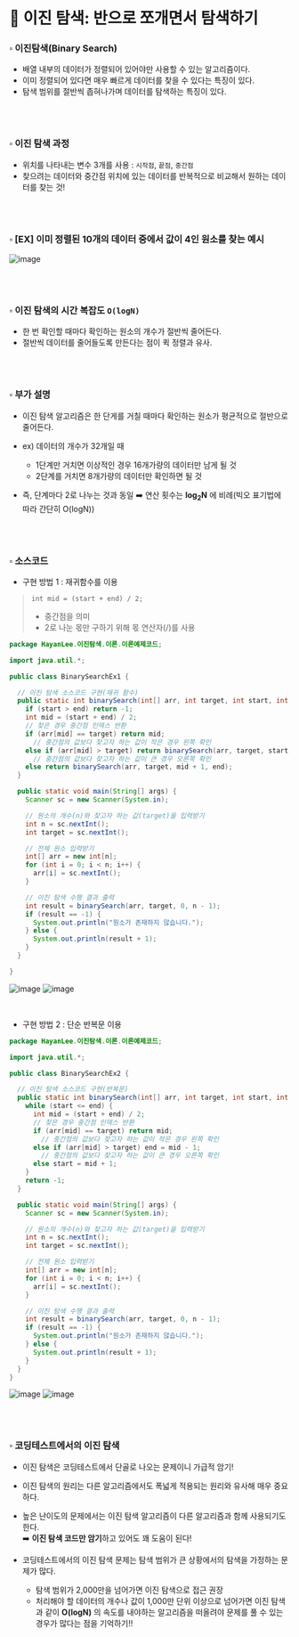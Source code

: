 # 📂 이진 탐색: 반으로 쪼개면서 탐색하기
### ▫️ 이진탐색(Binary Search)
- 배열 내부의 데이터가 정렬되어 있어야만 사용할 수 있는 알고리즘이다.
- 이미 정렬되어 있다면 매우 빠르게 데이터를 찾을 수 있다는 특징이 있다.
- 탐색 범위를 절반씩 좁혀나가며 데이터를 탐색하는 특징이 있다.

<br>
<br>

### ▫️ 이진 탐색 과정
- 위치를 나타내는 변수 3개를 사용 : ```시작점```, ```끝점```, ```중간점```
- 찾으려는 데이터와 중간점 위치에 있는 데이터를 반복적으로 비교해서 원하는 데이터를 찾는 것!

<br>
<br>

### ▫️ [EX] 이미 정렬된 10개의 데이터 중에서 값이 4인 원소를 찾는 예시
![image](https://github.com/hayannn/2L24-Algo-Study/assets/102213509/fa8d2f23-73b5-4128-90e8-041f923b7cd7)

<br>
<br>

### ▫️ 이진 탐색의 시간 복잡도 ```O(logN)```
- 한 번 확인할 때마다 확인하는 원소의 개수가 절반씩 줄어든다.
- 절반씩 데이터를 줄어들도록 만든다는 점이 퀵 정렬과 유사.

<br>
<br>

### ▫️ 부가 설명
- 이진 탐색 알고리즘은 한 단게를 거칠 때마다 확인하는 원소가 평균적으로 절반으로 줄어든다.
- ex) 데이터의 개수가 32개일 때
  - 1단계만 거치면 이상적인 경우 16개가량의 데이터만 남게 될 것
  - 2단계를 거치면 8개가량의 데이터만 확인하면 될 것


- 즉, 단계마다 2로 나누는 것과 동일 ➡️ 연산 횟수는 **log<sub>2</sub>N** 에 비례(빅오 표기법에 따라 간단히 O(logN))

<br>
<br>

### ▫️ 소스코드
- 구현 방법 1 : 재귀함수를 이용
> ```int mid = (start + end) / 2;```
> - 중간점을 의미
> - 2로 나눈 몫만 구하기 위해 몫 연산자(/)를 사용

```java
package HayanLee.이진탐색.이론.이론예제코드;

import java.util.*;

public class BinarySearchEx1 {

  // 이진 탐색 소스코드 구현(재귀 함수)
  public static int binarySearch(int[] arr, int target, int start, int end) {
    if (start > end) return -1;
    int mid = (start + end) / 2;
    // 찾은 경우 중간점 인덱스 반환
    if (arr[mid] == target) return mid;
      // 중간점의 값보다 찾고자 하는 값이 작은 경우 왼쪽 확인
    else if (arr[mid] > target) return binarySearch(arr, target, start, mid - 1);
      // 중간점의 값보다 찾고자 하는 값이 큰 경우 오른쪽 확인
    else return binarySearch(arr, target, mid + 1, end);
  }

  public static void main(String[] args) {
    Scanner sc = new Scanner(System.in);

    // 원소의 개수(n)와 찾고자 하는 값(target)을 입력받기
    int n = sc.nextInt();
    int target = sc.nextInt();

    // 전체 원소 입력받기
    int[] arr = new int[n];
    for (int i = 0; i < n; i++) {
      arr[i] = sc.nextInt();
    }

    // 이진 탐색 수행 결과 출력
    int result = binarySearch(arr, target, 0, n - 1);
    if (result == -1) {
      System.out.println("원소가 존재하지 않습니다.");
    } else {
      System.out.println(result + 1);
    }
  }

}
```
![image](https://github.com/hayannn/2L24-Algo-Study/assets/102213509/2669e636-c3fc-406f-add5-0148739f82e2)
![image](https://github.com/hayannn/2L24-Algo-Study/assets/102213509/8211d8ed-24f8-4b69-8222-1b480c02c557)

<br>

- 구현 방법 2 : 단순 반복문 이용

```java
package HayanLee.이진탐색.이론.이론예제코드;

import java.util.*;

public class BinarySearchEx2 {

  // 이진 탐색 소스코드 구현(반복문)
  public static int binarySearch(int[] arr, int target, int start, int end) {
    while (start <= end) {
      int mid = (start + end) / 2;
      // 찾은 경우 중간점 인덱스 반환
      if (arr[mid] == target) return mid;
        // 중간점의 값보다 찾고자 하는 값이 작은 경우 왼쪽 확인
      else if (arr[mid] > target) end = mid - 1;
        // 중간점의 값보다 찾고자 하는 값이 큰 경우 오른쪽 확인
      else start = mid + 1;
    }
    return -1;
  }

  public static void main(String[] args) {
    Scanner sc = new Scanner(System.in);

    // 원소의 개수(n)와 찾고자 하는 값(target)을 입력받기
    int n = sc.nextInt();
    int target = sc.nextInt();

    // 전체 원소 입력받기
    int[] arr = new int[n];
    for (int i = 0; i < n; i++) {
      arr[i] = sc.nextInt();
    }

    // 이진 탐색 수행 결과 출력
    int result = binarySearch(arr, target, 0, n - 1);
    if (result == -1) {
      System.out.println("원소가 존재하지 않습니다.");
    } else {
      System.out.println(result + 1);
    }
  }
}

```

![image](https://github.com/hayannn/2L24-Algo-Study/assets/102213509/b905bd49-2d40-43e8-9a45-450e4f8ffff4)
![image](https://github.com/hayannn/2L24-Algo-Study/assets/102213509/6935286f-1fe8-4d73-8352-6bb2c3f38a43)

<br>
<br>

### ▫️ 코딩테스트에서의 이진 탐색
- 이진 탐색은 코딩테스트에서 단골로 나오는 문제이니 가급적 암기!
- 이진 탐색의 원리는 다른 알고리즘에서도 폭넓게 적용되는 원리와 유사해 매우 중요하다.
- 높은 난이도의 문제에서는 이진 탐색 알고리즘이 다른 알고리즘과 함께 사용되기도 한다.
  <br> ➡️ **이진 탐색 코드만 암기**하고 있어도 꽤 도움이 된다!


- 코딩테스트에서의 이진 탐색 문제는 탐색 범위가 큰 상황에서의 탐색을 가정하는 문제가 많다.
  - 탐색 범위가 2,000만을 넘어가면 이진 탐색으로 접근 권장
  - 처리해야 할 데이터의 개수나 값이 1,000만 단위 이상으로 넘어가면 이진 탐색과 같이 **O(logN)** 의 속도를 내야하는 알고리즘을 떠올려야 문제를 풀 수 있는 경우가 많다는 점을 기억하기!!